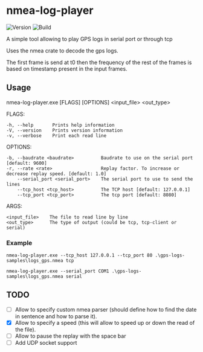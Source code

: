 # nmea-log-player

![Version](https://img.shields.io/badge/version-0.3.0-blue.svg?cacheSeconds=2592000)
![Build](https://img.shields.io/badge/build-unknow-black.svg?cacheSeconds=2592000)

A simple tool allowing to play GPS logs in serial port or through tcp

Uses the nmea crate to decode the gps logs. 

The first frame is send at t0 then the frequency of the rest of the frames is based on timestamp present in 
the input frames.


## Usage

nmea-log-player.exe [FLAGS] [OPTIONS] <input_file> <out_type>

FLAGS:

    -h, --help       Prints help information
    -V, --version    Prints version information
    -v, --verbose    Print each read line

OPTIONS:

    -b, --baudrate <baudrate>          Baudrate to use on the serial port [default: 9600]
    -r, --rate <rate>                  Replay factor. To increase or decrease replay speed. [default: 1.0]
        --serial_port <serial_port>    The serial port to use to send the lines
        --tcp_host <tcp_host>          The TCP host [default: 127.0.0.1]
        --tcp_port <tcp_port>          The tcp port [default: 8080]

ARGS:

    <input_file>    The file to read line by line
    <out_type>      The type of output (could be tcp, tcp-client or serial)


### Example
``nmea-log-player.exe --tcp_host 127.0.0.1 --tcp_port 80 .\gps-logs-samples\logs_gps.nmea tcp``

``nmea-log-player.exe --serial_port COM1 .\gps-logs-samples\logs_gps.nmea serial``

## TODO

- [ ] Allow to specify custom nmea parser (should define how to find the date in sentence and how to parse it).
- [x] Allow to specify a speed (this will allow to speed up or down the read of the file).
- [ ] Allow to pause the replay with the space bar
- [ ] Add UDP socket support
